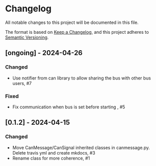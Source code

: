 # Changelog

All notable changes to this project will be documented in this file.

The format is based on [Keep a Changelog](https://keepachangelog.com/en/1.0.0/),
and this project adheres to [Semantic Versioning](https://semver.org/spec/v2.0.0.html).


## [ongoing] - 2024-04-26
### Changed
- Use notifier from can library to allow sharing the bus with other bus users, #7

### Fixed
- Fix communication when bus is set before starting , #5


## [0.1.2] - 2024-04-15
### Changed
- Move CanMessage/CanSignal inherited classes in canmessage.py. Delete travis yml and create mkdocs, #3
- Rename class for more coherence, #1


